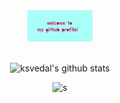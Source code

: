 <div align="center">
  
<img height="50" alt="Thanks for visiting my github profile" src="img/thanks.png" />
  <br><br>

![ksvedal's github stats](https://github-readme-stats.vercel.app/api?username=ksvedal&show_icons=true&theme=radical)

![s](https://github-readme-stats.vercel.app/api/top-langs?username=ksvedal&show_icons=true&locale=en&layout=compact&theme=radical&hide=Makefile,CMake&langs_count=16)
  
</div>
